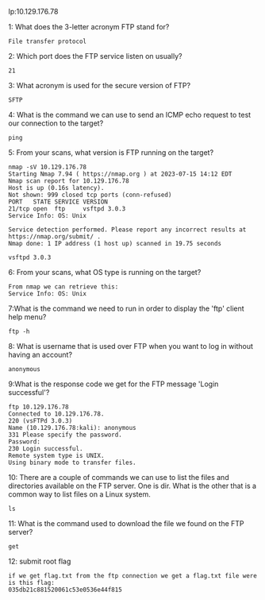 
Ip:10.129.176.78

1: What does the 3-letter acronym FTP stand for?

	File transfer protocol

2: Which port does the FTP service listen on usually?

	21

3: What acronym is used for the secure version of FTP?

	SFTP

4: What is the command we can use to send an ICMP echo request to test our connection to the target?

	ping

5: From your scans, what version is FTP running on the target?

	nmap -sV 10.129.176.78
	Starting Nmap 7.94 ( https://nmap.org ) at 2023-07-15 14:12 EDT
	Nmap scan report for 10.129.176.78
	Host is up (0.16s latency).
	Not shown: 999 closed tcp ports (conn-refused)
	PORT   STATE SERVICE VERSION
	21/tcp open  ftp     vsftpd 3.0.3
	Service Info: OS: Unix
	
	Service detection performed. Please report any incorrect results at https://nmap.org/submit/ .
	Nmap done: 1 IP address (1 host up) scanned in 19.75 seconds

	vsftpd 3.0.3

6: From your scans, what OS type is running on the target?

	From nmap we can retrieve this:
	Service Info: OS: Unix
	
7:What is the command we need to run in order to display the 'ftp' client help menu?

	ftp -h

8: What is username that is used over FTP when you want to log in without having an account?

	anonymous

9:What is the response code we get for the FTP message 'Login successful'?

	ftp 10.129.176.78
	Connected to 10.129.176.78.
	220 (vsFTPd 3.0.3)
	Name (10.129.176.78:kali): anonymous
	331 Please specify the password.
	Password: 
	230 Login successful.
	Remote system type is UNIX.
	Using binary mode to transfer files.

10: There are a couple of commands we can use to list the files and directories available on the FTP server. One is dir. What is the other that is a common way to list files on a Linux system.

	ls

11: What is the command used to download the file we found on the FTP server?

	get

12: submit root flag

	if we get flag.txt from the ftp connection we get a flag.txt file were is this flag:
	035db21c881520061c53e0536e44f815    
	
